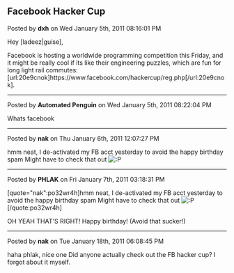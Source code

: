 ## Facebook Hacker Cup
Posted by **dxh** on Wed January 5th, 2011 08:16:01 PM

Hey [ladeez|guise],

Facebook is hosting a worldwide programming competition this Friday, and it might be really cool if its like their engineering puzzles, which are fun for long light rail commutes: [url:20e9cnok]https&#58;//www&#46;facebook&#46;com/hackercup/reg&#46;php[/url:20e9cnok].

--------------------------------------------------------------------------------

Posted by **Automated Penguin** on Wed January 5th, 2011 08:22:04 PM

Whats facebook

--------------------------------------------------------------------------------

Posted by **nak** on Thu January 6th, 2011 12:07:27 PM

hmm neat, I de-activated my FB acct yesterday to avoid the happy birthday spam
Might have to check that out <!-- s:P --><img src="{SMILIES_PATH}/icon_razz.gif" alt=":P" title="Razz" /><!-- s:P -->

--------------------------------------------------------------------------------

Posted by **PHLAK** on Fri January 7th, 2011 03:18:31 PM

[quote=&quot;nak&quot;:po32wr4h]hmm neat, I de-activated my FB acct yesterday to avoid the happy birthday spam
Might have to check that out <!-- s:P --><img src="{SMILIES_PATH}/icon_razz.gif" alt=":P" title="Razz" /><!-- s:P -->[/quote:po32wr4h]

OH YEAH THAT'S RIGHT!  Happy birthday! (Avoid that sucker!)

--------------------------------------------------------------------------------

Posted by **nak** on Tue January 18th, 2011 06:08:45 PM

haha phlak, nice one
Did anyone actually check out the FB hacker cup? I forgot about it myself.
